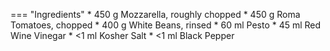 === "Ingredients"
    * 450 g Mozzarella, roughly chopped
    * 450 g Roma Tomatoes, chopped
    * 400 g White Beans, rinsed
    * 60 ml Pesto
    * 45 ml Red Wine Vinegar
    * <1 ml Kosher Salt
    * <1 ml Black Pepper

[^1]:
    Perelman, Deb. ["Cubed, Hacked Caprese."](https://smittenkitchen.com/2009/08/cubed-hacked-caprese/). Smitten Kitchen. 24 August 2009. Accessed 2020.
